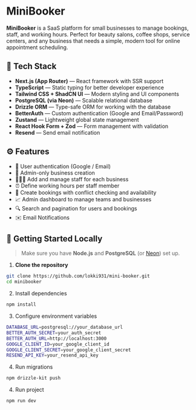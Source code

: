 # MiniBooker

**MiniBooker** is a SaaS platform for small businesses to manage bookings, staff, and working hours. Perfect for beauty salons, coffee shops, service centers, and any business that needs a simple, modern tool for online appointment scheduling.

## 🔧 Tech Stack

- **Next.js (App Router)** — React framework with SSR support
- **TypeScript** — Static typing for better developer experience
- **Tailwind CSS + ShadCN UI** — Modern styling and UI components
- **PostgreSQL (via Neon)** — Scalable relational database
- **Drizzle ORM** — Type-safe ORM for working with the database
- **BetterAuth** — Custom authentication (Google and Email/Password)
- **Zustand** — Lightweight global state management
- **React Hook Form + Zod** — Form management with validation
- **Resend** — Send email notification

## ⚙️ Features

- 👥 User authentication (Google / Email)
- 🧾 Admin-only business creation
- 🧑‍🤝‍🧑 Add and manage staff for each business
- ⏰ Define working hours per staff member
- 📅 Create bookings with conflict checking and availability
- 📈 Admin dashboard to manage teams and businesses
- 🔍 Search and pagination for users and bookings
- ✉️ Email Notifications

## 🚀 Getting Started Locally

> Make sure you have **Node.js** and **PostgreSQL** (or [Neon](https://neon.tech)) set up.

1. **Clone the repository**

```bash
git clone https://github.com/lokki931/mini-booker.git
cd minibooker
```

2. Install dependencies

```bash
npm install
```

3. Configure environment variables

```bash
DATABASE_URL=postgresql://your_database_url
BETTER_AUTH_SECRET=your_auth_secret
BETTER_AUTH_URL=http://localhost:3000
GOOGLE_CLIENT_ID=your_google_client_id
GOOGLE_CLIENT_SECRET=your_google_client_secret
RESEND_API_KEY=your_resend_api_key
```

4. Run migrations

```bash
npm drizzle-kit push
```

4. Run project

```bash
npm run dev
```
